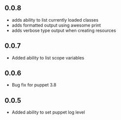## 0.0.8
  * adds ability to list currently loaded classes
  * adds formatted output using awesome print 
  * adds verbose type output when creating resources
## 0.0.7
  * Added ability to list scope variables
## 0.0.6
  * Bug fix for puppet 3.8   
## 0.0.5
  * Added ability to set puppet log level  
